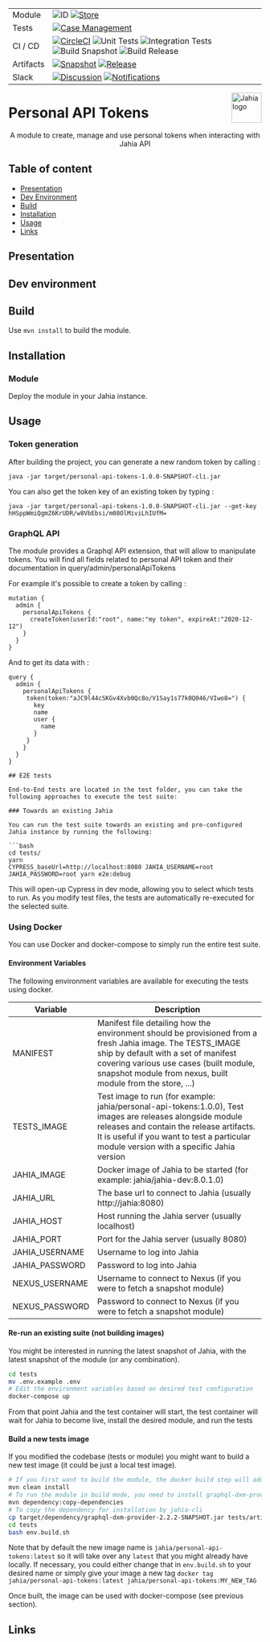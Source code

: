 <!--
    Template for Readmes, see alternatives/examples here: https://github.com/matiassingers/awesome-readme
-->

<!--
    Badges provides a quick glance at the state of the repository and pointers to external resources.
    More can be generated from here: https://shields.io/
-->

|  |  | 
| --- | --- |
| Module | ![ID](https://img.shields.io/badge/ID-personal--api--tokens-blue) [![Store](https://img.shields.io/badge/Jahia%20Store-Pending_release-brightgreen)](https://store.jahia.com/contents/modules-repository/org/jahia/modules/augmented-search-ui.html) |
| Tests | [![Case Management](https://img.shields.io/badge/Case%20Management-Testrail-blue)](https://jahia.testrail.net/index.php?/projects/overview/20) |
| CI / CD | [![CircleCI](https://circleci.com/gh/Jahia/augmented-search-ui/tree/master.svg?style=shield)](https://app.circleci.com/pipelines/github/Jahia/augmented-search) ![Unit Tests](https://img.shields.io/badge/Unit%20Tests-Yes-green) ![Integration Tests](https://img.shields.io/badge/Integration%20Tests-Yes-green) ![Build Snapshot](https://img.shields.io/badge/Build%20Snapshot-Yes-brightgreen) ![Build Release](https://img.shields.io/badge/Build%20Release-No-red) |
| Artifacts | [![Snapshot](https://img.shields.io/badge/Snapshot-Nexus-blue)](https://devtools.jahia.com/nexus/service/local/repositories/jahia-snapshots/content/org/jahia/modules/personal-api-tokens/) [![Release](https://img.shields.io/badge/Release-Nexus-blue)](https://devtools.jahia.com/nexus/service/local/repositories/jahia-releases/content/org/jahia/modules/personal-api-tokens/) |
| Slack | [![Discussion](https://img.shields.io/badge/Discussion-%23personal--api--tokens-blue)](https://jahia.slack.com/archives/G01DQ0Z6UCE) [![Notifications](https://img.shields.io/badge/Notifications-%23team--product--qa--notifications-blue)](https://jahia.slack.com/archives/C01E9RUP4TT)|

<a href="https://www.jahia.com/">
    <img src="https://www.jahia.com/modules/jahiacom-templates/images/jahia-3x.png" alt="Jahia logo" title="Jahia" align="right" height="60" />
</a>

<!--
    Project name can either be the full length project name (if there is one) or just the repo name. For example: Digital Experience Manager.
-->

Personal API Tokens
======================

<!--
    A one-liner about the project, like a subtitle. For example: Jahia Digital Experience Manager Core
-->
<p align="center">A module to create, manage and use personal tokens when interacting with Jahia API</p>


<!--
    Open Source badges, see https://shields.io/
-->

## Table of content

- [Presentation](#presentation)
- [Dev Environment](#dev-environment)
- [Build](#build)
- [Installation](#installation)
- [Usage](#usage)
- [Links](#links)

<!--
    Not all sections are relevant for all projects. It's up to the team to decide what sections makes most sense. Objective of the readme is to serve as a technical introduction to facilitate onboarding for technical ppl (developers).
    License and contributions are detailed in their own files, no need to add too many details in the Readme.
    If the project has technical documentation stored in another location (such as a website), effort should be made not to duplicate content (since it will become outdated at some point). In that case, keep the readme instructions very brief (such as a set of CLI commands).
-->

## Presentation
<!-- 
    (Optional) Technical presentation of the project
-->

## Dev environment

<!-- 
    Instructions to help a new developer get its environment setup and understands contraints and dependencies and run tests
-->

## Build
<!-- 
    Instructions to build
-->
Use `mvn install` to build the module.

## Installation

### Module

Deploy the module in your Jahia instance.

## Usage

### Token generation

After building the project, you can generate a new random token by calling : 

```
java -jar target/personal-api-tokens-1.0.0-SNAPSHOT-cli.jar
```

You can also get the token key of an existing token by typing : 

```
java -jar target/personal-api-tokens-1.0.0-SNAPSHOT-cli.jar --get-key hHSppWmiQgmZ6KrUDR/w8VbEbsi/m08OlMiviLhIUfM=
```

### GraphQL API

The module provides a Graphql API extension, that will allow to manipulate tokens. You will find all fields
related to personal API token and their documentation in query/admin/personalApiTokens

For example it's possible to create a token by calling :
```
mutation {
  admin {
    personalApiTokens {
      createToken(userId:"root", name:"my token", expireAt:"2020-12-12")
    }
  }
}
```

And to get its data with :
```
query {
  admin {
    personalApiTokens {
     token(token:"aJC9l44cSKGv4Xvb0Qc8o/V1Say1s77k0Q046/VIwo8=") {
       key
       name
       user {
         name
       }
     }
    }
  }
}

## E2E tests

End-to-End tests are located in the test folder, you can take the following approaches to execute the test suite:

### Towards an existing Jahia

You can run the test suite towards an existing and pre-configured Jahia instance by running the following:

```bash 
cd tests/
yarn
CYPRESS_baseUrl=http://localhost:8080 JAHIA_USERNAME=root JAHIA_PASSWORD=root yarn e2e:debug
```

This will open-up Cypress in dev mode, allowing you to select which tests to run. As you modify test files, the tests are automatically re-executed for the selected suite. 

### Using Docker

You can use Docker and docker-compose to simply run the entire test suite.

#### Environment Variables

The following environment variables are available for executing the tests using docker.

| Variable | Description |
| --- | --- |
| MANIFEST | Manifest file detailing how the environment should be provisioned from a fresh Jahia image. The TESTS_IMAGE ship by default with a set of manifest covering various use cases (built module, snapshot module from nexus, built module from the store, ...) |
| TESTS_IMAGE | Test image to run (for example: jahia/personal-api-tokens:1.0.0), Test images are releases alongside module releases and contain the release artifacts. It is useful if you want to test a particular module version with a specific Jahia version|
| JAHIA_IMAGE | Docker image of Jahia to be started (for example: jahia/jahia-dev:8.0.1.0)|
| JAHIA_URL | The base url to connect to Jahia (usually http://jahia:8080)|
| JAHIA_HOST | Host running the Jahia server (usually localhost)|
| JAHIA_PORT | Port for the Jahia server (usually 8080)|
| JAHIA_USERNAME | Username to log into Jahia|
| JAHIA_PASSWORD | Password to log into Jahia|
| NEXUS_USERNAME | Username to connect to Nexus (if you were to fetch a snapshot module)|
| NEXUS_PASSWORD | Password to connect to Nexus (if you were to fetch a snapshot module)|

#### Re-run an existing suite (not building images)

You might be interested in running the latest snapshot of Jahia, with the latest snapshot of the module (or any combination).

```bash
cd tests
mv .env.example .env
# Edit the environment variables based on desired test configuration
docker-compose up
```

From that point Jahia and the test container will start, the test container will wait for Jahia to become live, install the desired module, and run the tests

#### Build a new tests image 

If you modified the codebase (tests or module) you might want to build a new test image (it could be just a local test image).

```bash
# If you first want to build the module, the docker build step will add the corresponding artifacts to the docker image
mvn clean install 
# To run the module in build mode, you need to install graphql-dxm-provider
mvn dependency:copy-dependencies 
# To copy the dependency for installation by jahia-cli
cp target/dependency/graphql-dxm-provider-2.2.2-SNAPSHOT.jar tests/artifacts/graphql-dxm-provider.jar 
cd tests
bash env.build.sh
```

Note that by default the new image name is `jahia/personal-api-tokens:latest` so it will take over any `latest` that you might already have locally.
If necessary, you could either change that in `env.build.sh` to your desired name or simply give your image a new tag `docker tag jahia/personal-api-tokens:latest jahia/personal-api-tokens:MY_NEW_TAG`

Once built, the image can be used with docker-compose (see previous section).

## Links
<!-- 
    Relevant links
-->
 
